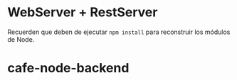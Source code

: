 # WebServer + RestServer

Recuerden que deben de ejecutar ```npm install``` para reconstruir los módulos de Node.
# cafe-node-backend
